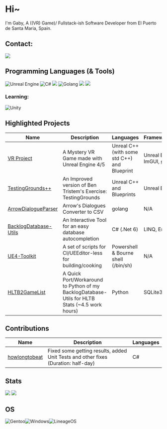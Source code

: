 # Hi~
I'm Gaby, A ((VR) Game)/ Fullstack-ish Software Developer from El Puerto de Santa Maria, Spain.

## Contact:
[![](https://img.shields.io/badge/LinkedIn-0077B5?style=for-the-badge&logo=linkedin&logoColor=white)](https://linkedin.com/in/gabuscuv)

## Programming Languages (& Tools)
![Unreal Engine](https://img.shields.io/badge/-Unreal%20Engine-313131?style=for-the-badge&logo=unreal-engine&logoColor=white) ![C#](https://img.shields.io/badge/C%23-239120?style=for-the-badge&logo=c-sharp&logoColor=white) ![](https://img.shields.io/badge/C%2B%2B-00599C?style=for-the-badge&logo=c%2B%2B&logoColor=white) ![Golang](https://img.shields.io/badge/Go-00ADD8?style=for-the-badge&logo=go&logoColor=white) ![](https://img.shields.io/badge/Node.js-339933?style=for-the-badge&logo=nodedotjs&logoColor=white) ![](https://img.shields.io/badge/JavaScript-323330?style=for-the-badge&logo=javascript&logoColor=F7DF1E)

### Learning: 
![Unity](https://img.shields.io/badge/Unity-100000?style=for-the-badge&logo=unity&logoColor=white)

## Highlighted Projects
|Name | Description | Languages | Framework/Engine/Libs |
|------|-------|------| ----- |
| [VR Project](https://github.com/gabuscuv/VRProjectLiteForRecruiter-HR) | A Mystery VR Game made with Unreal Engine 4/5 | Unreal C++ (with some std C++) and Blueprint | Unreal Engine, FMOD, ImGUI, [etc...](https://github.com/gabuscuv/VRProjectLiteForRecruiter-HR#libraries-tools)|
| [TestingGrounds++](https://github.com/gabuscuv/TestingGrounds-Public) | An Improved version of Ben Tristem's Exercise: TestingGrounds  | Unreal C++ and Blueprints | Unreal Engine |
| [ArrowDialogueParser](https://github.com/gabuscuv/ArrowDialogueParser)| Arrow's Dialogues Converter to CSV | golang | N/A |
| [BacklogDatabase-Utils](https://github.com/gabuscuv/BacklogDatabase-Utils)| An Interactive Tool for an easy database autocompletion | C# (.Net 6) | LINQ, EntityFramework |
| [UE4-Toolkit](https://github.com/gabuscuv/UE4-Toolkit-Public) | A set of scripts for CI/UEEditor-less for building/cooking | Powershell & Bourne shell (/bin/sh) | N/A |
| [HLTB2GameList](https://github.com/gabuscuv/HLTB2GameList) | A Quick Port/Workaround to Python of my BacklogDatabase-Utils for HLTB Stats (~4.5 work hours) | Python | SQLite3 |


## Contributions
|Name | Description | Languages |
|------|-------|------|
|[howlongtobeat](https://github.com/jameslieu/howlongtobeat/pull/3#issue-1361222844 ) | Fixed some getting results, added Unit Tests and other fixes (Duration: half-day) | C# |

## Stats
![](https://github-profile-trophy.vercel.app/?username=gabuscuv)
![](https://github-readme-stats.vercel.app/api/top-langs/?username=gabuscuv)

## OS
![Gentoo](https://img.shields.io/badge/Gentoo-54487A?style=for-the-badge&logo=gentoo&logoColor=white)![Windows](https://img.shields.io/badge/Windows-0078D6?style=for-the-badge&logo=windows&logoColor=white)![LineageOS](https://img.shields.io/badge/lineageos-167C80?style=for-the-badge&logo=lineageos&logoColor=white)
